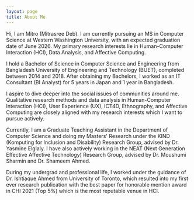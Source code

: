 ```yaml
---
layout: page
title: About Me
---
```


Hi, I am Mitro (Mitrasree Deb). I am currently pursuing an MS in Computer Science at Western Washington University, with an expected graduation date of June 2026. My primary research interests lie in Human-Computer Interaction (HCI), Data Analysis, and Affective Computing. 

I hold a Bachelor of Science in Computer Science and Engineering from Bangladesh University of Engineering and Technology (BUET), completed between 2014 and 2018. After obtaining my Bachelors, I worked as an IT Consultant (BI Analyst) for 5 years in Japan and 1 year in Bangladesh.

I aspire to dive deeper into the social issues of communities around me. Qualitative research methods and data analysis in Human-Computer Interaction (HCI), User Experience (UX), ICT4D, Ethnography, and Affective Computing are closely aligned with my research interests which I want to pursue actively.

Currently, I am a Graduate Teaching Assistant in the Department of Computer Science and doing my Masters' Research under the KIND (Komputing for Inclusion and Disability) Research Group, advised by Dr. Yasmine Elglaly. I have also actively working in the NEAT (Next Generation Effective Affective Technology) Research Group, advised by Dr. Moushumi Sharmin and Dr. Shameem Ahmed. 

During my undergrad and professional life, I worked under the guidance of Dr. Ishtiaque Ahmed from University of Toronto, which resulted into my first ever research publication with the best paper for honorable mention award in CHI 2021 (Top 5%) which is the most reputable venue in HCI. 